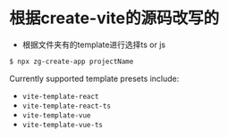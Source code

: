 # 根据create-vite的源码改写的
* 根据文件夹有的template进行选择ts or js

```bash
$ npx zg-create-app projectName
```

Currently supported template presets include:

- `vite-template-react`
- `vite-template-react-ts`
- `vite-template-vue`
- `vite-template-vue-ts`

